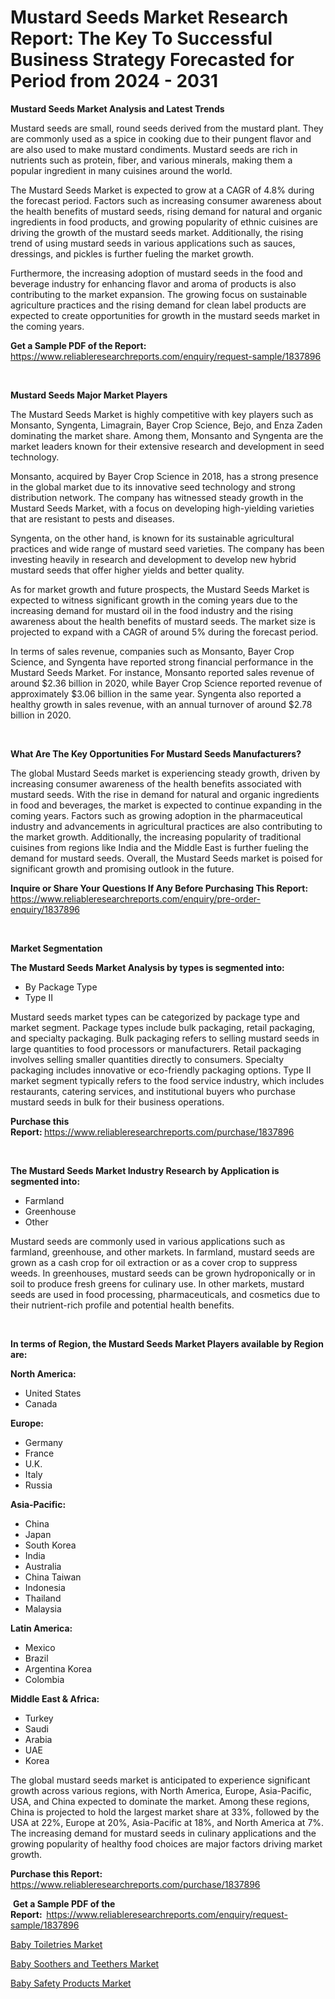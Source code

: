 <p><h1>Mustard Seeds Market Research Report: The Key To Successful Business Strategy Forecasted for Period from 2024 - 2031</h1></p><p><strong>Mustard Seeds Market Analysis and Latest Trends</strong></p>
<p><p>Mustard seeds are small, round seeds derived from the mustard plant. They are commonly used as a spice in cooking due to their pungent flavor and are also used to make mustard condiments. Mustard seeds are rich in nutrients such as protein, fiber, and various minerals, making them a popular ingredient in many cuisines around the world.</p><p>The Mustard Seeds Market is expected to grow at a CAGR of 4.8% during the forecast period. Factors such as increasing consumer awareness about the health benefits of mustard seeds, rising demand for natural and organic ingredients in food products, and growing popularity of ethnic cuisines are driving the growth of the mustard seeds market. Additionally, the rising trend of using mustard seeds in various applications such as sauces, dressings, and pickles is further fueling the market growth.</p><p>Furthermore, the increasing adoption of mustard seeds in the food and beverage industry for enhancing flavor and aroma of products is also contributing to the market expansion. The growing focus on sustainable agriculture practices and the rising demand for clean label products are expected to create opportunities for growth in the mustard seeds market in the coming years.</p></p>
<p><strong>Get a Sample PDF of the Report:&nbsp;</strong> <a href="https://www.reliableresearchreports.com/enquiry/request-sample/1837896">https://www.reliableresearchreports.com/enquiry/request-sample/1837896</a></p>
<p>&nbsp;</p>
<p><strong>Mustard Seeds Major Market Players</strong></p>
<p><p>The Mustard Seeds Market is highly competitive with key players such as Monsanto, Syngenta, Limagrain, Bayer Crop Science, Bejo, and Enza Zaden dominating the market share. Among them, Monsanto and Syngenta are the market leaders known for their extensive research and development in seed technology. </p><p>Monsanto, acquired by Bayer Crop Science in 2018, has a strong presence in the global market due to its innovative seed technology and strong distribution network. The company has witnessed steady growth in the Mustard Seeds Market, with a focus on developing high-yielding varieties that are resistant to pests and diseases.</p><p>Syngenta, on the other hand, is known for its sustainable agricultural practices and wide range of mustard seed varieties. The company has been investing heavily in research and development to develop new hybrid mustard seeds that offer higher yields and better quality. </p><p>As for market growth and future prospects, the Mustard Seeds Market is expected to witness significant growth in the coming years due to the increasing demand for mustard oil in the food industry and the rising awareness about the health benefits of mustard seeds. The market size is projected to expand with a CAGR of around 5% during the forecast period.</p><p>In terms of sales revenue, companies such as Monsanto, Bayer Crop Science, and Syngenta have reported strong financial performance in the Mustard Seeds Market. For instance, Monsanto reported sales revenue of around $2.36 billion in 2020, while Bayer Crop Science reported revenue of approximately $3.06 billion in the same year. Syngenta also reported a healthy growth in sales revenue, with an annual turnover of around $2.78 billion in 2020.</p></p>
<p>&nbsp;</p>
<p><strong>What Are The Key Opportunities For Mustard Seeds Manufacturers?</strong></p>
<p><p>The global Mustard Seeds market is experiencing steady growth, driven by increasing consumer awareness of the health benefits associated with mustard seeds. With the rise in demand for natural and organic ingredients in food and beverages, the market is expected to continue expanding in the coming years. Factors such as growing adoption in the pharmaceutical industry and advancements in agricultural practices are also contributing to the market growth. Additionally, the increasing popularity of traditional cuisines from regions like India and the Middle East is further fueling the demand for mustard seeds. Overall, the Mustard Seeds market is poised for significant growth and promising outlook in the future.</p></p>
<p><strong>Inquire or Share Your Questions If Any Before Purchasing This Report:</strong> <a href="https://www.reliableresearchreports.com/enquiry/pre-order-enquiry/1837896">https://www.reliableresearchreports.com/enquiry/pre-order-enquiry/1837896</a></p>
<p>&nbsp;</p>
<p><strong>Market Segmentation</strong></p>
<p><strong>The Mustard Seeds Market Analysis by types is segmented into:</strong></p>
<p><ul><li>By Package Type</li><li>Type II</li></ul></p>
<p><p>Mustard seeds market types can be categorized by package type and market segment. Package types include bulk packaging, retail packaging, and specialty packaging. Bulk packaging refers to selling mustard seeds in large quantities to food processors or manufacturers. Retail packaging involves selling smaller quantities directly to consumers. Specialty packaging includes innovative or eco-friendly packaging options. Type II market segment typically refers to the food service industry, which includes restaurants, catering services, and institutional buyers who purchase mustard seeds in bulk for their business operations.</p></p>
<p><strong>Purchase this Report:&nbsp;</strong><a href="https://www.reliableresearchreports.com/purchase/1837896">https://www.reliableresearchreports.com/purchase/1837896</a></p>
<p>&nbsp;</p>
<p><strong>The Mustard Seeds Market Industry Research by Application is segmented into:</strong></p>
<p><ul><li>Farmland</li><li>Greenhouse</li><li>Other</li></ul></p>
<p><p>Mustard seeds are commonly used in various applications such as farmland, greenhouse, and other markets. In farmland, mustard seeds are grown as a cash crop for oil extraction or as a cover crop to suppress weeds. In greenhouses, mustard seeds can be grown hydroponically or in soil to produce fresh greens for culinary use. In other markets, mustard seeds are used in food processing, pharmaceuticals, and cosmetics due to their nutrient-rich profile and potential health benefits.</p></p>
<p>&nbsp;</p>
<p><strong>In terms of Region, the Mustard Seeds Market Players available by Region are:</strong></p>
<p>
    <p> <strong> North America: </strong>
        <ul>
            <li>United States</li>
            <li>Canada</li>
        </ul>
        </p> 
    <p> <strong> Europe: </strong>
        <ul>
            <li>Germany</li>
            <li>France</li>
            <li>U.K.</li>
            <li>Italy</li>
            <li>Russia</li>
        </ul>
        </p> 
    <p> <strong> Asia-Pacific: </strong>
        <ul>
            <li>China</li>
            <li>Japan</li>
            <li>South Korea</li>
            <li>India</li>
            <li>Australia</li>
            <li>China Taiwan</li>
            <li>Indonesia</li>
            <li>Thailand</li>
            <li>Malaysia</li>
        </ul>
        </p> 
    <p> <strong> Latin America: </strong>
        <ul>
            <li>Mexico</li>
            <li>Brazil</li>
            <li>Argentina Korea</li>
            <li>Colombia</li>
        </ul>
        </p> 
    <p> <strong> Middle East & Africa: </strong>
        <ul>
            <li>Turkey</li>
            <li>Saudi</li>
            <li>Arabia</li>
            <li>UAE</li>
            <li>Korea</li>
        </ul>
    </p>
    </p>
<p><p>The global mustard seeds market is anticipated to experience significant growth across various regions, with North America, Europe, Asia-Pacific, USA, and China expected to dominate the market. Among these regions, China is projected to hold the largest market share at 33%, followed by the USA at 22%, Europe at 20%, Asia-Pacific at 18%, and North America at 7%. The increasing demand for mustard seeds in culinary applications and the growing popularity of healthy food choices are major factors driving market growth.</p></p>
<p><strong>Purchase this Report: </strong><a href="https://www.reliableresearchreports.com/purchase/1837896">https://www.reliableresearchreports.com/purchase/1837896</a></p>
<p>&nbsp;<strong>Get a Sample PDF of the Report:&nbsp;&nbsp;</strong><a href="https://www.reliableresearchreports.com/enquiry/request-sample/1837896">https://www.reliableresearchreports.com/enquiry/request-sample/1837896</a></p>
<p><strong></strong></p>
<p><p><a href="https://view.publitas.com/reportprime-1/baby-toiletries-market-share-market-new-trends-analysis-report-by-type-by-application-by-end-use-by-region-and-segment-forecasts-2024-2031/">Baby Toiletries Market</a></p><p><a href="https://view.publitas.com/reportprime-1/baby-soothers-and-teethers-market-offers-provide-insightful-data-for-the-time-period-from-2024-to-2031-and-also-provide-analysis-based-on-application-type-and-region/">Baby Soothers and Teethers Market</a></p><p><a href="https://view.publitas.com/reportprime-1/baby-safety-products-market-growth-market-trends-covid-19-impact-and-forecasts-for-period-from-2024-2031/">Baby Safety Products Market</a></p></p>